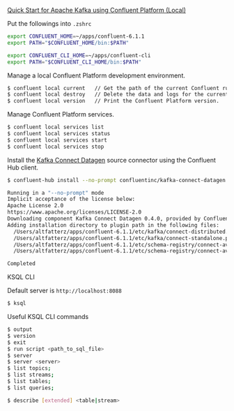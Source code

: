 [Quick Start for Apache Kafka using Confluent Platform (Local)](https://docs.confluent.io/platform/current/quickstart/ce-quickstart.html) 

Put the followings into `.zshrc`

```bash
export CONFLUENT_HOME=~/apps/confluent-6.1.1
export PATH="$CONFLUENT_HOME/bin:$PATH"

export CONFLUENT_CLI_HOME=~/apps/confluent-cli
export PATH="$CONFLUENT_CLI_HOME/bin:$PATH"
```

Manage a local Confluent Platform development environment.

```bash
$ confluent local current   // Get the path of the current Confluent run.
$ confluent local destroy   // Delete the data and logs for the current Confluent run.
$ confluent local version   // Print the Confluent Platform version.
```

Manage Confluent Platform services.

```bash
$ confluent local services list
$ confluent local services status
$ confluent local services start
$ confluent local services stop
```

Install the [Kafka Connect Datagen](https://www.confluent.io/hub/confluentinc/kafka-connect-datagen) source connector using the Confluent Hub client.

```bash
$ confluent-hub install --no-prompt confluentinc/kafka-connect-datagen:latest

Running in a "--no-prompt" mode
Implicit acceptance of the license below:
Apache License 2.0
https://www.apache.org/licenses/LICENSE-2.0
Downloading component Kafka Connect Datagen 0.4.0, provided by Confluent, Inc. from Confluent Hub and installing into /Users/altfatterz/apps/confluent-6.1.1/share/confluent-hub-components
Adding installation directory to plugin path in the following files:
  /Users/altfatterz/apps/confluent-6.1.1/etc/kafka/connect-distributed.properties
  /Users/altfatterz/apps/confluent-6.1.1/etc/kafka/connect-standalone.properties
  /Users/altfatterz/apps/confluent-6.1.1/etc/schema-registry/connect-avro-distributed.properties
  /Users/altfatterz/apps/confluent-6.1.1/etc/schema-registry/connect-avro-standalone.properties

Completed
```


KSQL CLI 

Default server is `http://localhost:8088`

```bash
$ ksql 
```

Useful KSQL CLI commands

```bash
$ output
$ version
$ exit
$ run script <path_to_sql_file>
$ server
$ server <server>
$ list topics;
$ list streams;
$ list tables;
$ list queries;
```

```bash
$ describe [extended] <table|stream>
```


